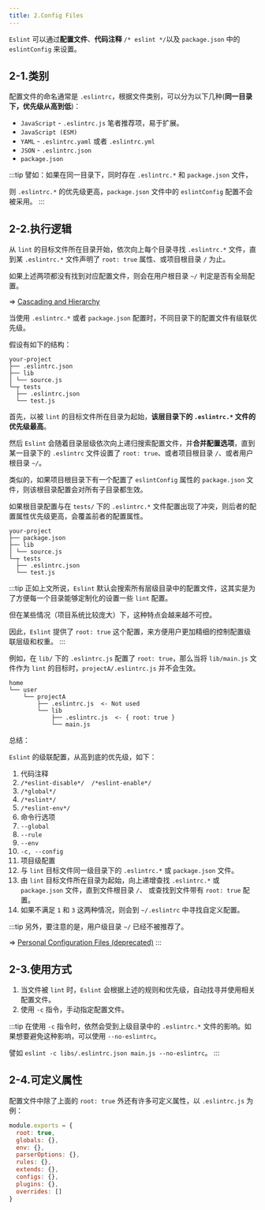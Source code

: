 ```yaml
---
title: 2.Config Files
---
```


`Eslint` 可以通过**配置文件**、**代码注释** `/* eslint */`以及 `package.json` 中的 `eslintConfig` 来设置。

## 2-1.类别

配置文件的命名通常是 `.eslintrc`，根据文件类别，可以分为以下几种(**同一目录下，优先级从高到低**)：

- `JavaScript` - `.eslintrc.js` 笔者推荐项，易于扩展。
- `JavaScript (ESM) `
- `YAML` - `.eslintrc.yaml` 或者 `.eslintrc.yml`
- `JSON` - `.eslintrc.json` 
- `package.json`

:::tip
譬如：如果在同一目录下，同时存在 `.eslintrc.*` 和 `package.json` 文件，

则 `.eslintrc.*` 的优先级更高，`package.json` 文件中的 `eslintConfig` 配置不会被采用。
:::

## 2-2.执行逻辑

从 `lint` 的目标文件所在目录开始，依次向上每个目录寻找 `.eslintrc.*` 文件，直到某 `.eslintrc.*` 文件声明了 `root: true` 属性、或项目根目录 `/` 为止。

如果上述两项都没有找到对应配置文件，则会在用户根目录 `~/` 判定是否有全局配置。

=> [Cascading and Hierarchy](https://eslint.org/docs/latest/user-guide/configuring/configuration-files#cascading-and-hierarchy)

当使用 `.eslintrc.*` 或者 `package.json` 配置时，不同目录下的配置文件有级联优先级。

假设有如下的结构：

```
your-project
├── .eslintrc.json
├── lib
│ └── source.js
└─┬ tests
  ├── .eslintrc.json
  └── test.js
```

首先，以被 `lint` 的目标文件所在目录为起始，**该层目录下的 `.eslintrc.*` 文件的优先级最高**。

然后 `Eslint` 会随着目录层级依次向上递归搜索配置文件，并**合并配置选项**，直到某一目录下的 `.eslintrc` 文件设置了 `root: true`、或者项目根目录 `/`、或者用户根目录 `~/`。

类似的，如果项目根目录下有一个配置了 `eslintConfig` 属性的 `package.json` 文件，则该根目录配置会对所有子目录都生效。

如果根目录配置与在 `tests/` 下的 `.eslintrc.*` 文件配置出现了冲突，则后者的配置属性优先级更高，会覆盖前者的配置属性。

```
your-project
├── package.json
├── lib
│ └── source.js
└─┬ tests
  ├── .eslintrc.json
  └── test.js
```

:::tip
正如上文所说，`Eslint` 默认会搜索所有层级目录中的配置文件，这其实是为了方便每一个目录能够定制化的设置一些 `lint` 配置。

但在某些情况（项目系统比较庞大）下，这种特点会越来越不可控。

因此，`Eslint` 提供了 `root: true` 这个配置，来方便用户更加精细的控制配置级联层级和权重。
:::

例如，在 `lib/` 下的 `.eslintrc.js` 配置了 `root: true`，那么当将 `lib/main.js` 文件作为 `lint` 的目标时，`projectA/.eslintrc.js` 并不会生效。

```
home
└── user
    └── projectA
        ├── .eslintrc.js  <- Not used
        └── lib
            ├── .eslintrc.js  <- { root: true }
            └── main.js
```

总结：

`Eslint` 的级联配置，从高到底的优先级，如下：

1. 代码注释
  1. `/*eslint-disable*/  /*eslint-enable*/`
  2. `/*global*/`
  3. `/*eslint*/`
  4. `/*eslint-env*/`
2. 命令行选项
  1. `--global`
  2. `--rule`
  3. `--env`
  4. `-c, --config`
3. 项目级配置
  1. 与 `lint` 目标文件同一级目录下的 `.eslintrc.*` 或 `package.json` 文件。
  2. 由 `lint` 目标文件所在目录为起始，向上递增查找 `.eslintrc.*` 或 `package.json` 文件，直到文件根目录 `/`、 或查找到文件带有 `root: true` 配置。
4. 如果不满足 `1` 和 `3` 这两种情况，则会到 `~/.eslintrc` 中寻找自定义配置。 

:::tip
另外，要注意的是，用户级目录 `~/` 已经不被推荐了。

=> [Personal Configuration Files (deprecated)](https://eslint.org/docs/latest/user-guide/configuring/configuration-files#personal-configuration-files-deprecated)
:::

## 2-3.使用方式

1. 当文件被 `lint` 时，`Eslint` 会根据上述的规则和优先级，自动找寻并使用相关配置文件。
2. 使用 `-c` 指令，手动指定配置文件。

:::tip
在使用 `-c` 指令时，依然会受到上级目录中的 `.eslintrc.*` 文件的影响。如果想要避免这种影响，可以使用 `--no-eslintrc`。

譬如 `eslint -c libs/.eslintrc.json main.js --no-eslintrc`。
:::

## 2-4.可定义属性

配置文件中除了上面的 `root: true` 外还有许多可定义属性，以 `.eslintrc.js` 为例：

```js
module.exports = {
  root: true,
  globals: {},
  env: {},
  parserOptions: {},
  rules: {},
  extends: {},
  configs: {},
  plugins: {},
  overrides: []
}
```
